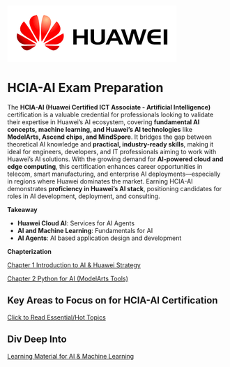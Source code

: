 <img src="download (1).png"/>

# HCIA-AI Exam Preparation

The **HCIA-AI (Huawei Certified ICT Associate - Artificial Intelligence)** certification is a valuable credential for professionals looking to validate their expertise in Huawei’s AI ecosystem, covering **fundamental AI concepts, machine learning, and Huawei’s AI technologies** like **ModelArts, Ascend chips, and MindSpore**. It bridges the gap between theoretical AI knowledge and **practical, industry-ready skills**, making it ideal for engineers, developers, and IT professionals aiming to work with Huawei’s AI solutions. With the growing demand for **AI-powered cloud and edge computing**, this certification enhances career opportunities in telecom, smart manufacturing, and enterprise AI deployments—especially in regions where Huawei dominates the market. Earning HCIA-AI demonstrates **proficiency in Huawei’s AI stack**, positioning candidates for roles in AI development, deployment, and consulting.  

**Takeaway**
- **Huawei Cloud AI**: Services for AI Agents
- **AI and Machine Learning**: Fundamentals for AI
- **AI Agents**: AI based application design and development


**Chapterization**

[Chapter 1 Introduction to AI & Huawei Strategy](Chapter_01/README.md)

[Chapter 2 Python for AI (ModelArts Tools)](Chapter_02/README.md)


## Key Areas to Focus on for HCIA-AI Certification

[Click to Read Essential/Hot Topics](HotTopics/Readme.md)


## Div Deep Into

[Learning Material for AI & Machine Learning](study_material/Readme.md)


